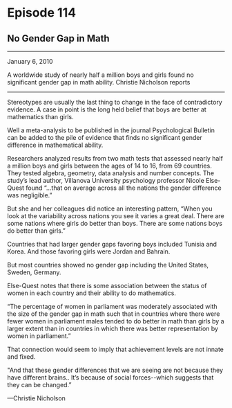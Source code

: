 # Episode 114

## No Gender Gap in Math

---

January 6, 2010

A worldwide study of nearly half a million boys and girls found no significant gender gap in math ability. Christie Nicholson reports

---

Stereotypes are usually the last thing to change in the face of contradictory evidence. A case in point is the long held belief that boys are better at mathematics than girls.

Well a meta-analysis to be published in the journal Psychological Bulletin can be added to the pile of evidence that finds no significant gender difference in mathematical ability.

Researchers analyzed results from two math tests that assessed nearly half a million boys and girls between the ages of 14 to 16, from 69 countries. They tested algebra, geometry, data analysis and number concepts. The study’s lead author, Villanova University psychology professor Nicole Else-Quest found “…that on average across all the nations the gender difference was negligible.”

But she and her colleagues did notice an interesting pattern, “When you look at the variability across nations you see it varies a great deal. There are some nations where girls do better than boys. There are some nations boys do better than girls.”

Countries that had larger gender gaps favoring boys included Tunisia and Korea. And those favoring girls were Jordan and Bahrain.

But most countries showed no gender gap including the United States, Sweden, Germany.

Else-Quest notes that there is some association between the status of women in each country and their ability to do mathematics.

“The percentage of women in parliament was moderately associated with the size of the gender gap in math such that in countries where there were fewer women in parliament males tended to do better in math than girls by a larger extent than in countries in which there was better representation by women in parliament.”

That connection would seem to imply that achievement levels are not innate and fixed.

"And that these gender differences that we are seeing are not because they have different brains.. It’s because of social forces--which suggests that they can be changed.”

—Christie Nicholson

